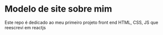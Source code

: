 # Modelo de site sobre mim

Este repo é dedicado ao meu primeiro projeto front end HTML, CSS, JS que reescrevi em reactjs
